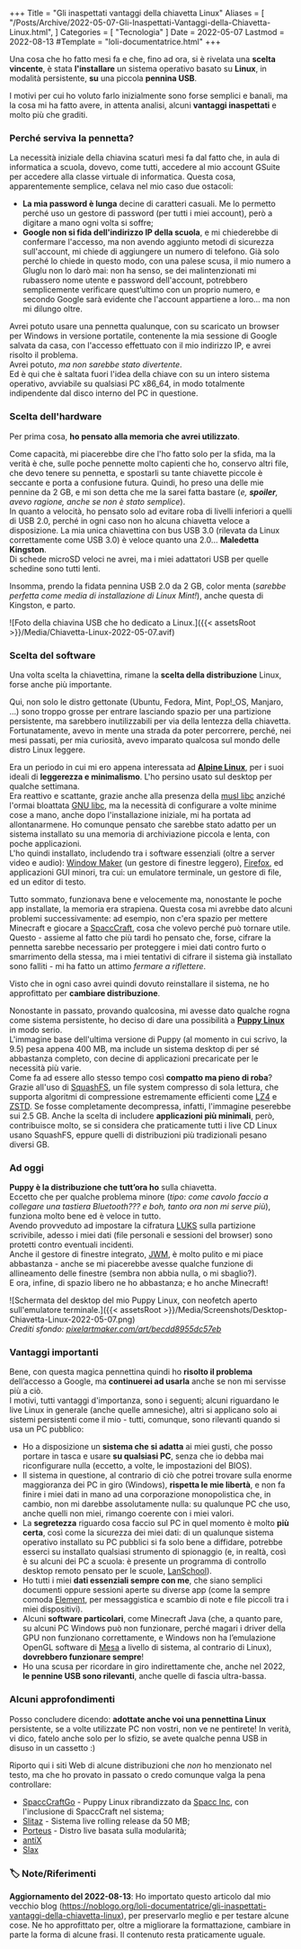 +++
Title = "Gli inaspettati vantaggi della chiavetta Linux"
Aliases = [
  "/Posts/Archive/2022-05-07-Gli-Inaspettati-Vantaggi-della-Chiavetta-Linux.html",
]
Categories = [ "Tecnologia" ]
Date = 2022-05-07
Lastmod = 2022-08-13
#Template = "loli-documentatrice.html"
+++

Una cosa che ho fatto mesi fa e che, fino ad ora, si è rivelata una **scelta vincente**, è stata **l'installare** un sistema operativo basato su **Linux**, in modalità persistente, **su** una piccola **pennina USB**.

I motivi per cui ho voluto farlo inizialmente sono forse semplici e banali, ma la cosa mi ha fatto avere, in attenta analisi, alcuni **vantaggi inaspettati** e molto più che graditi.

### Perché serviva la pennetta?

La necessità iniziale della chiavina scaturì mesi fa dal fatto che, in aula di informatica a scuola, dovevo, come tutti, accedere al mio account GSuite per accedere alla classe virtuale di informatica. Questa cosa, apparentemente semplice, celava nel mio caso due ostacoli:

- **La mia password è lunga** decine di caratteri casuali. Me lo permetto perché uso un gestore di password (per tutti i miei account), però a digitare a mano ogni volta si soffre;
- **Google non si fida dell'indirizzo IP della scuola**, e mi chiederebbe di confermare l'accesso, ma non avendo aggiunto metodi di sicurezza sull'account, mi chiede di aggiungere un numero di telefono. Già solo perché lo chiede in questo modo, con una palese scusa, il mio numero a Gluglu non lo darò mai: non ha senso, se dei malintenzionati mi rubassero nome utente e password dell'account, potrebbero semplicemente verificare quest’ultimo con un proprio numero, e secondo Google sarà evidente che l'account appartiene a loro... ma non mi dilungo oltre.

Avrei potuto usare una pennetta qualunque, con su scaricato un browser per Windows in versione portatile, contenente la mia sessione di Google salvata da casa, con l'accesso effettuato con il mio indirizzo IP, e avrei risolto il problema.  
Avrei potuto, _ma non sarebbe stato divertente_.  
Ed è qui che è saltata fuori l'idea della chiave con su un intero sistema operativo, avviabile su qualsiasi PC x86_64, in modo totalmente indipendente dal disco interno del PC in questione.

### Scelta dell'hardware

Per prima cosa, **ho pensato alla memoria che avrei utilizzato**.

Come capacità, mi piacerebbe dire che l'ho fatto solo per la sfida, ma la verità è che, sulle poche pennette molto capienti che ho, conservo altri file, che devo tenere su pennetta, e spostarli su tante chiavette piccole è seccante e porta a confusione futura. Quindi, ho preso una delle mie pennine da 2 GB, e mi son detta che me la sarei fatta bastare (_e, **spoiler**, avevo ragione, anche se non è stato semplice_).  
In quanto a velocità, ho pensato solo ad evitare roba di livelli inferiori a quelli di USB 2.0, perché in ogni caso non ho alcuna chiavetta veloce a disposizione. La mia unica chiavettina con bus USB 3.0 (rilevata da Linux correttamente come USB 3.0) è veloce quanto una 2.0... **Maledetta Kingston**.  
Di schede microSD veloci ne avrei, ma i miei adattatori USB per quelle schedine sono tutti lenti.

Insomma, prendo la fidata pennina USB 2.0 da 2 GB, color menta (_sarebbe perfetta come media di installazione di Linux Mint!_), anche questa di Kingston, e parto.

![Foto della chiavina USB che ho dedicato a Linux.]({{< assetsRoot >}}/Media/Chiavetta-Linux-2022-05-07.avif)

### Scelta del software

Una volta scelta la chiavettina, rimane la **scelta della distribuzione** Linux, forse anche più importante.

Qui, non solo le distro gettonate (Ubuntu, Fedora, Mint, Pop!_OS, Manjaro, ...) sono troppo grosse per entrare lasciando spazio per una partizione persistente, ma sarebbero inutilizzabili per via della lentezza della chiavetta.  
Fortunatamente, avevo in mente una strada da poter percorrere, perché, nei mesi passati, per mia curiosità, avevo imparato qualcosa sul mondo delle distro Linux leggere.

Era un periodo in cui mi ero appena interessata ad **[Alpine Linux](https://alpinelinux.org)**, per i suoi ideali di **leggerezza e minimalismo**. L'ho persino usato sul desktop per qualche settimana.  
Era reattivo e scattante, grazie anche alla presenza della [musl libc](https://en.m.wikipedia.org/wiki/Musl) anziché l'ormai bloattata [GNU libc](https://en.m.wikipedia.org/wiki/Glibc), ma la necessità di configurare a volte minime cose a mano, anche dopo l'installazione iniziale, mi ha portata ad allontanarmene. Ho comunque pensato che sarebbe stato adatto per un sistema installato su una memoria di archiviazione piccola e lenta, con poche applicazioni.  
L'ho quindi installato, includendo tra i software essenziali (oltre a server video e audio): [Window Maker](https://www.windowmaker.org) (un gestore di finestre leggero), [Firefox](https://firefox.com), ed applicazioni GUI minori, tra cui: un emulatore terminale, un gestore di file, ed un editor di testo.

Tutto sommato, funzionava bene e velocemente ma, nonostante le poche app installate, la memoria era strapiena. Questa cosa mi avrebbe dato alcuni problemi successivamente: ad esempio, non c'era spazio per mettere Minecraft e giocare a [SpaccCraft](https://wikispacc.miraheze.org/wiki/SpaccCraft), cosa che volevo perché può tornare utile.  
Questo - assieme al fatto che più tardi ho pensato che, forse, cifrare la pennetta sarebbe necessario per proteggere i miei dati contro furto o smarrimento della stessa, ma i miei tentativi di cifrare il sistema già installato sono falliti - mi ha fatto un attimo _fermare a riflettere_.

Visto che in ogni caso avrei quindi dovuto reinstallare il sistema, ne ho approfittato per **cambiare distribuzione**.

Nonostante in passato, provando qualcosina, mi avesse dato qualche rogna come sistema persistente, ho deciso di dare una possibilità a **[Puppy Linux](https://puppylinux-woof-ce.github.io)** in modo serio.  
L'immagine base dell'ultima versione di Puppy (al momento in cui scrivo, la 9.5) pesa appena 400 MB, ma include un sistema desktop di per sé abbastanza completo, con decine di applicazioni precaricate per le necessità più varie.  
Come fa ad essere allo stesso tempo così **compatto ma pieno di roba**? Grazie all'uso di [SquashFS](https://en.m.wikipedia.org/wiki/SquashFS), un file system compresso di sola lettura, che supporta algoritmi di compressione estremamente efficienti come [LZ4](https://en.m.wikipedia.org/wiki/LZ4_(compression_algorithm)) e [ZSTD](https://en.m.wikipedia.org/wiki/Zstd). Se fosse completamente decompressa, infatti, l'immagine peserebbe sui 2.5 GB. Anche la scelta di includere **applicazioni più minimali**, però, contribuisce molto, se si considera che praticamente tutti i live CD Linux usano SquashFS, eppure quelli di distribuzioni più tradizionali pesano diversi GB.

### Ad oggi

**Puppy è la distribuzione che tutt’ora ho** sulla chiavetta.  
Eccetto che per qualche problema minore (_tipo: come cavolo faccio a collegare una tastiera Bluetooth??? e boh, tanto ora non mi serve più_), funziona molto bene ed è veloce in tutto.  
Avendo provveduto ad impostare la cifratura [LUKS](https://en.m.wikipedia.org/wiki/Linux_Unified_Key_Setup) sulla partizione scrivibile, adesso i miei dati (file personali e sessioni del browser) sono protetti contro eventuali incidenti.  
Anche il gestore di finestre integrato, [JWM](https://en.m.wikipedia.org/wiki/JWM), è molto pulito e mi piace abbastanza - anche se mi piacerebbe avesse qualche funzione di allineamento delle finestre (sembra non abbia nulla, o mi sbaglio?).  
E ora, infine, di spazio libero ne ho abbastanza; e ho anche Minecraft!
 
![Schermata del desktop del mio Puppy Linux, con neofetch aperto sull'emulatore terminale.]({{< assetsRoot >}}/Media/Screenshots/Desktop-Chiavetta-Linux-2022-05-07.png)  
_Crediti sfondo: [pixelartmaker.com/art/becdd8955dc57eb](http://pixelartmaker.com/art/becdd8955dc57eb)_

### Vantaggi importanti

Bene, con questa magica pennettina quindi ho **risolto il problema** dell’accesso a Google, ma **continuerei ad usarla** anche se non mi servisse più a ciò.  
I motivi, tutti vantaggi d'importanza, sono i seguenti; alcuni riguardano le live Linux in generale (anche quelle amnesiche), altri si applicano solo ai sistemi persistenti come il mio - tutti, comunque, sono rilevanti quando si usa un PC pubblico:

- Ho a disposizione un **sistema che si adatta** ai miei gusti, che posso portare in tasca e usare **su qualsiasi PC**, senza che io debba mai riconfigurare nulla (eccetto, a volte, le impostazioni del BIOS).
- Il sistema in questione, al contrario di ciò che potrei trovare sulla enorme maggioranza dei PC in giro (Windows), **rispetta le mie libertà**, e non fa finire i miei dati in mano ad una corporazione monopolistica che, in cambio, non mi darebbe assolutamente nulla: su qualunque PC che uso, anche quelli non miei, rimango coerente con i miei valori.
- La **segretezza** riguardo cosa faccio sul PC in quel momento è molto **più certa**, così come la sicurezza dei miei dati: di un qualunque sistema operativo installato su PC pubblici si fa solo bene a diffidare, potrebbe esserci su installato qualsiasi strumento di spionaggio (e, in realtà, così è su alcuni dei PC a scuola: è presente un programma di controllo desktop remoto pensato per le scuole, [LanSchool](https://en.m.wikipedia.org/wiki/LanSchool)).
- Ho tutti i miei **dati essenziali sempre con me**, che siano semplici documenti oppure sessioni aperte su diverse app (come la sempre comoda [Element](https://element.io), per messaggistica e scambio di note e file piccoli tra i miei dispositivi).
- Alcuni **software particolari**, come Minecraft Java (che, a quanto pare, su alcuni PC Windows può non funzionare, perché magari i driver della GPU non funzionano correttamente, e Windows non ha l’emulazione OpenGL software di [Mesa](https://en.m.wikipedia.org/wiki/Mesa_(computer_graphics)) a livello di sistema, al contrario di Linux), **dovrebbero funzionare sempre**!
- Ho una scusa per ricordare in giro indirettamente che, anche nel 2022, **le pennine USB sono rilevanti**, anche quelle di fascia ultra-bassa.

### Alcuni approfondimenti

Posso concludere dicendo: **adottate anche voi una pennettina Linux** persistente, se a volte utilizzate PC non vostri, non ve ne pentirete! In verità, vi dico, fatelo anche solo per lo sfizio, se avete qualche penna USB in disuso in un cassetto :)

Riporto qui i siti Web di alcune distribuzioni che _non_ ho menzionato nel testo, ma che ho provato in passato o credo comunque valga la pena controllare:

- [SpaccCraftGo](https://github.com/Spacc-Inc/SpaccCraftGo-Images) - Puppy Linux ribrandizzato da [Spacc Inc](https://wikispacc.miraheze.org/wiki/Spacc_Inc), con l'inclusione di SpaccCraft nel sistema;
- [Slitaz](https://slitaz.org/en) - Sistema live rolling release da 50 MB;
- [Porteus](http://porteus.org) - Distro live basata sulla modularità;
- [antiX](https://antixlinux.com)
- [Slax](https://slax.org)

### 🏷️ Note/Riferimenti

**Aggiornamento del 2022-08-13**: Ho importato questo articolo dal mio vecchio blog (<https://noblogo.org/loli-documentatrice/gli-inaspettati-vantaggi-della-chiavetta-linux>), per preservarlo meglio e per testare alcune cose. Ne ho approfittato per, oltre a migliorare la formattazione, cambiare in parte la forma di alcune frasi. Il contenuto resta praticamente uguale.
